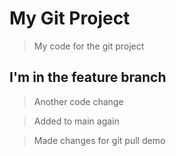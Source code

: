 # My Git Project

> My code for the git project

## I'm in the feature branch

> Another code change

> Added to main again

> Made changes for git pull demo
